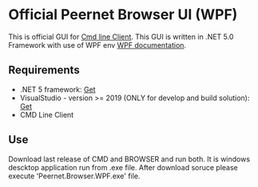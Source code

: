 # Official Peernet Browser UI (WPF)
This is official GUI for [Cmd line Client](https://github.com/PeernetOfficial/Cmd). 
This GUI is written in .NET 5.0 Framework with use of WPF env [WPF documentation](https://docs.microsoft.com/en-us/dotnet/desktop/wpf/?view=netdesktop-5.0). 

## Requirements
- .NET 5 framework: [Get](https://dotnet.microsoft.com/download/dotnet/5.0)
- VisualStudio - version >= 2019 (ONLY for develop and build solution): [Get](https://visualstudio.microsoft.com/pl/downloads/)
- CMD Line Client


## Use
Download last release of CMD and BROWSER and run both.
It is windows descktop application run from .exe file. 
After download soruce please execute 'Peernet.Browser.WPF.exe' file.